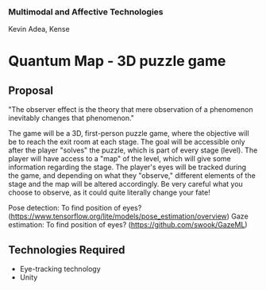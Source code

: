### Multimodal and Affective Technologies
Kevin Adea, Kense

# Quantum Map - 3D puzzle game

## Proposal
"The observer effect is the theory that mere observation of a phenomenon inevitably changes that phenomenon."

The game will be a 3D, first-person puzzle game, where the objective will be to reach the exit room at each stage. The goal will be accessible only after the player "solves" the puzzle, which is part of every stage (level). The player will have access to a "map" of the level, which will give some information regarding the stage. The player's eyes will be tracked during the game, and depending on what they "observe," different elements of the stage and the map will be altered accordingly. Be very careful what you choose to observe, as it could quite literally change your fate!

Pose detection: To find position of eyes? (https://www.tensorflow.org/lite/models/pose_estimation/overview)
Gaze estimation: To find position of eyes? (https://github.com/swook/GazeML)

## Technologies Required
- Eye-tracking technology
- Unity
